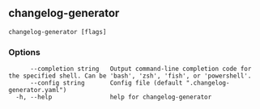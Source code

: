 ## changelog-generator



```
changelog-generator [flags]
```

### Options

```
      --completion string   Output command-line completion code for the specified shell. Can be 'bash', 'zsh', 'fish', or 'powershell'.
      --config string       Config file (default ".changelog-generator.yaml")
  -h, --help                help for changelog-generator
```

